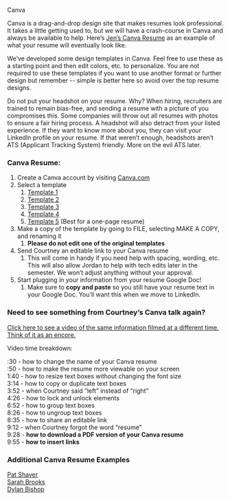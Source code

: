 Canva

Canva is a drag-and-drop design site that makes resumes look professional. It takes a little getting used to, but we will have a crash-course in Canva and always be available to help. Here’s [Jen’s Canva Resume](https://drive.google.com/file/d/1gEqKarUx9is0_Yawc-qwTZWvrLrk3BHh/view?usp=sharing) as an example of what your resume will eventually look like. 

We’ve developed some design templates in Canva. Feel free to use these as a starting point and then edit colors, etc. to personalize. You are not required to use these templates if you want to use another format or further design but remember -- simple is better here so avoid over the top resume designs. 

Do not put your headshot on your resume. Why? When hiring, recruiters are trained to remain bias-free, and sending a resume with a picture of you compromises this. Some companies will throw out all resumes with photos to ensure a fair hiring process. A headshot will also detract from your listed experience. If they want to know more about you, they can visit your LinkedIn profile on your resume. If that weren’t enough, headshots aren’t ATS (Applicant Tracking System) friendly. More on the evil ATS later. 

### Canva Resume: 

1. Create a Canva account by visiting [Canva.com](http://canva.com) 
2. Select a template
   1. [Template 1](https://www.canva.com/design/DAEUSMJyYTo/share/preview?token=g0qIuvb7OI6YGGZGPaSZgA&role=EDITOR&utm_content=DAEUSMJyYTo&utm_campaign=designshare&utm_medium=link&utm_source=sharebutton)[ ](https://www.canva.com/design/DAERoEeyhQw/share/preview?token=5JRcyOLqkJAlcKfzsaCSAA&role=EDITOR&utm_content=DAERoEeyhQw&utm_campaign=designshare&utm_medium=link&utm_source=sharebutton)
   2. [Template 2](https://www.canva.com/design/DAESqk0ANTI/share/preview?token=6Db_Tr7tkAnBtA17SAZpLQ&role=EDITOR&utm_content=DAESqk0ANTI&utm_campaign=designshare&utm_medium=link&utm_source=sharebutton)
   3. [Template 3](https://www.canva.com/design/DAERuhfk2zU/share/preview?token=bAshcZ6o5RGWT39Z-AN4Mw&role=EDITOR&utm_content=DAERuhfk2zU&utm_campaign=designshare&utm_medium=link&utm_source=sharebutton)
   4. [Template 4](https://www.canva.com/design/DAEVjv0Of_g/share/preview?token=ORR4aCbWHnhGAw9LDY1VgA&role=EDITOR&utm_content=DAEVjv0Of_g&utm_campaign=designshare&utm_medium=link&utm_source=sharebutton)
   5. [Template 5](https://www.canva.com/design/DAESSTooHxA/share/preview?token=XV1UL1RD2GSUS-bGmZzBQg&role=EDITOR&utm_content=DAESSTooHxA&utm_campaign=designshare&utm_medium=link&utm_source=sharebutton) (Best for a one-page resume) 
3. Make a copy of the template by going to FILE, selecting MAKE A COPY, and renaming it 
   1. **Please do not edit one of the original templates** 
4. Send Courtney an editable link to your Canva resume
   1. This will come in handy if you need help with spacing, wording, etc. This will also allow Jordan to help with tech edits later in the semester. We won’t adjust anything without your approval. 
5. Start plugging in your information from your resume Google Doc! 
   1. Make sure to **copy and paste** so you still have your resume text in your Google Doc. You’ll want this when we move to LinkedIn.

### Need to see something from Courtney’s Canva talk again?

[Click here to see a video of the same information filmed at a different time. Think of it as an encore. ](https://drive.google.com/file/d/1UplTXcF5jamuDr3_dt7qD7CR9CL-N_kb/view?usp=sharing)

Video time breakdown:

:30 - how to change the name of your Canva resume <br/>:50 - how to make the resume more viewable on your screen <br/>1:40 - how to resize text boxes without changing the font size <br/>3:14 - how to copy or duplicate text boxes <br/>3:52 - when Courtney said “left” instead of “right” <br/>4:26 - how to lock and unlock elements <br/>6:52 - how to group text boxes <br/>8:26 - how to ungroup text boxes<br/>8:35 - how to share an editable link <br/>9:12 - when Courtney forgot the word “resume” <br/>9:28 - **how to download a PDF version of your Canva resume**<br/>9:55 - **how to insert links** 

### Additional Canva Resume Examples

[Pat Shaver](https://drive.google.com/file/d/1H3TpLjoAAcKjryTtbOQgjmQNTvnMj5Du/view) <br/>[Sarah Brooks ](https://drive.google.com/file/d/1iNf3hLalEBsB_MZqsskxWhzLfhhJppvb/view) <br/>[Dylan Bishop ](https://drive.google.com/file/d/1hCYbJ7Tyrm7WsTiRrqbTF5otwEpqb88X/view)